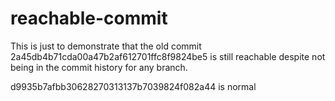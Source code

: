 # reachable-commit

This is just to demonstrate that the old commit 
2a45db4b71cda00a47b2af612701ffc8f9824be5
is still reachable despite not being in the commit history for any branch.


d9935b7afbb30628270313137b7039824f082a44 is normal
